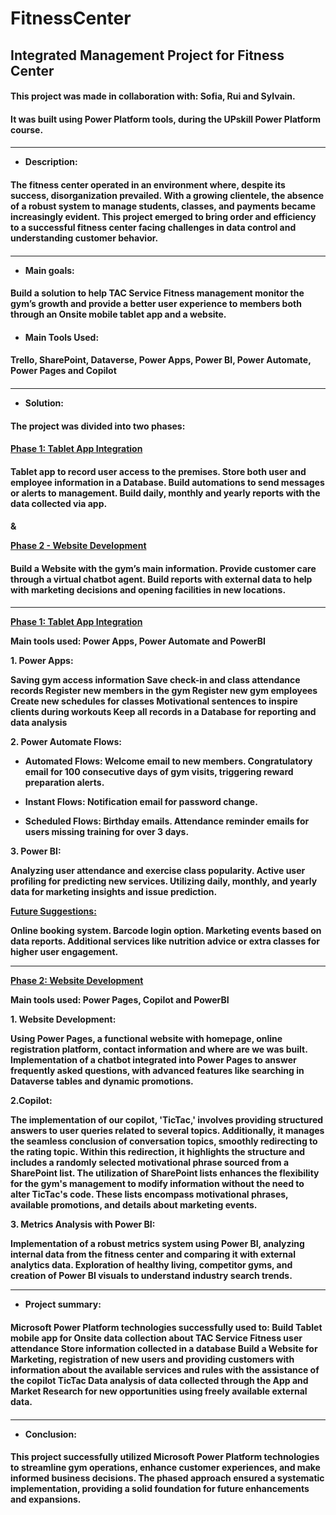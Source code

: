 # FitnessCenter

<h2>Integrated Management Project for Fitness Center</h2>

<h4>This project was made in collaboration with: Sofia, Rui and Sylvain.<h4>
It was built using Power Platform tools, during the UPskill Power Platform course.<h4>

---
- **Description:**

<h4>The fitness center operated in an environment where, despite its success, disorganization prevailed. With a growing clientele, the absence of a robust system to manage students, classes, and payments became increasingly evident. This project emerged to bring order and efficiency to a successful fitness center facing challenges in data control and understanding customer behavior.<h4>

---
- **Main goals:**
<h4>Build a solution to help TAC Service Fitness management monitor the gym’s growth and provide a better user experience to members both through an Onsite mobile tablet app and a website.<h4>


- **Main Tools Used:**
<h4>Trello, SharePoint, Dataverse, Power Apps, Power BI, Power Automate, Power Pages and Copilot<h4>
	
---

- **Solution:**

<h4>The project was divided into two phases:<h4>
	
<ins>Phase 1: Tablet App Integration<ins>

<h4>Tablet app to record user access to the premises.
Store both user and employee information in a Database.
Build automations to send messages or alerts to management.
Build daily, monthly and yearly reports with the data collected via app.<h4>

& 

<ins>Phase 2 - Website Development<ins>

<h4>Build a Website with the gym’s main information.
Provide customer care through a virtual chatbot agent.
Build reports with external data to help with marketing decisions and opening facilities in new locations.<h4>


----
<ins>Phase 1: Tablet App Integration<ins>

Main tools used: Power Apps, Power Automate and PowerBI





**1. Power Apps:**

Saving gym access information 
Save check-in and class attendance records
Register new members in the gym
Register new gym employees
Create new schedules for classes
Motivational sentences to inspire clients during workouts
Keep all records in a Database for reporting and data analysis



**2. Power Automate Flows:**

- Automated Flows:
Welcome email to new members.
Congratulatory email for 100 consecutive days of gym visits, triggering reward preparation alerts.

- Instant Flows:
Notification email for password change.

- Scheduled Flows:
Birthday emails.
Attendance reminder emails for users missing training for over 3 days.


**3. Power BI:**

Analyzing user attendance and exercise class popularity.
Active user profiling for predicting new services.
Utilizing daily, monthly, and yearly data for marketing insights and issue prediction.

<ins>Future Suggestions:<ins>
  
Online booking system.
Barcode login option.
Marketing events based on data reports.
Additional services like nutrition advice or extra classes for higher user engagement.

---
<ins>Phase 2: Website Development<ins>

Main tools used: Power Pages, Copilot and PowerBI


**1. Website Development:**

Using Power Pages, a functional website with homepage, online registration platform, contact information and where are we was built.
Implementation of a chatbot integrated into Power Pages to answer frequently asked questions, with advanced features like searching in Dataverse tables and dynamic promotions.


**2.Copilot:**

The implementation of our copilot, 'TicTac,' involves providing structured answers to user queries related to several topics. Additionally, it manages the seamless conclusion of conversation topics, smoothly redirecting to the rating topic. Within this redirection, it highlights the structure and includes a randomly selected motivational phrase sourced from a SharePoint list. The utilization of SharePoint lists enhances the flexibility for the gym's management to modify information without the need to alter TicTac's code. These lists encompass motivational phrases, available promotions, and details about marketing events.


**3. Metrics Analysis with Power BI:**

Implementation of a robust metrics system using Power BI, analyzing internal data from the fitness center and comparing it with external analytics data.
Exploration of healthy living, competitor gyms, and creation of Power BI visuals to understand industry search trends.

---
- **Project summary:**

<h4>Microsoft Power Platform technologies successfully used to:
Build Tablet mobile app for Onsite data collection about TAC Service Fitness user attendance
Store information collected in a database
Build a Website for Marketing, registration of new users and providing customers with information about the available services and rules with the assistance of the copilot TicTac
Data analysis of data collected through the App and Market Research for new opportunities using freely available external data.<h4>

---
- **Conclusion:**
  
<h4>This project successfully utilized Microsoft Power Platform technologies to streamline gym operations, enhance customer experiences, and make informed business decisions. The phased approach ensured a systematic implementation, providing a solid foundation for future enhancements and expansions.<h4>
